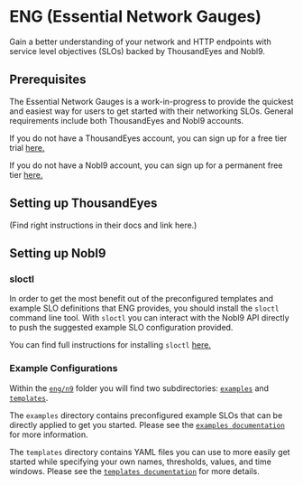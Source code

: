 # ENG (Essential Network Gauges)

Gain a better understanding of your network and HTTP endpoints with service level objectives (SLOs) backed by ThousandEyes and Nobl9.

## Prerequisites

The Essential Network Gauges is a work-in-progress to provide the quickest and easiest way for users to get started with their networking SLOs. General requirements include both ThousandEyes and Nobl9 accounts.

If you do not have a ThousandEyes account, you can sign up for a free tier trial [here.](https://www.thousandeyes.com/signup/)

If you do not have a Nobl9 account, you can sign up for a permanent free tier [here.](https://app.nobl9.com/signup/)

## Setting up ThousandEyes

(Find right instructions in their docs and link here.)

## Setting up Nobl9

### sloctl

In order to get the most benefit out of the preconfigured templates and example SLO definitions that ENG provides, you should install the `sloctl` command line tool. With `sloctl` you can interact with the Nobl9 API directly to push the suggested example SLO configuration provided.

You can find full instructions for installing `sloctl` [here.](https://docs.nobl9.com/sloctl-user-guide)

### Example Configurations

Within the [`eng/n9`](https://github.com/nobl9/eng/tree/main/n9) folder you will find two subdirectories: [`examples`](https://github.com/nobl9/eng/tree/main/n9/examples) and [`templates`](https://github.com/nobl9/eng/tree/main/n9/templates).

The `examples` directory contains preconfigured example SLOs that can be directly applied to get you started. Please see the [`examples documentation`](https://github.com/nobl9/eng/tree/main/n9/examples) for more information.

The `templates` directory contains YAML files you can use to more easily get started while specifying your own names, thresholds, values, and time windows. Please see the [`templates documentation`](https://github.com/nobl9/eng/tree/main/n9/templates) for more details.
